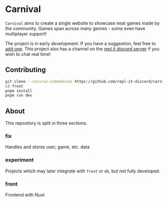 # Carnival

`Carnival` aims to create a single website to showcase neat games made by the community. Games span across many genres - some even have multiplayer support!

The project is in early development. If you have a suggestion, feel free to [add one](https://github.com/repl-it-discord/carnival/issues/3). This project also has a channel on the [repl.it discord server](https://repl.it/discord) if you wish to chat real time!

## Contributing

```bash
git clone --recurse-submodules https://github.com/repl-it-discord/carnival
cd front
pnpm install
pnpm run dev
```

## About

This repository is split in three sections.

### fix

Handles and stores user, game, etc. data

### experiment

Projects which may later integrate with `front` or `db`, but not fully developed.

### front

Frontend with Nuxt
